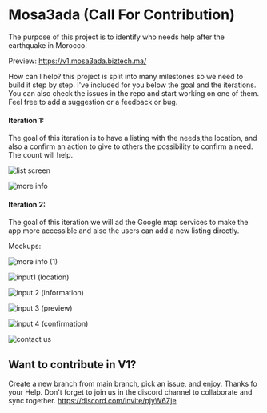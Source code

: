 # Mosa3ada (Call For Contribution)

The purpose of this project is to identify who needs help after the earthquake in Morocco.

Preview: 
https://v1.mosa3ada.biztech.ma/


How can I help?
this project is split into many milestones so we need to build it step by step. I've included for you below the goal and the iterations. You can also check the issues in the repo and start working on one of them. Feel free to add a suggestion or a feedback or bug.

 
#### Iteration 1:
The goal of this iteration is to have a listing with the needs,the location, and also a confirm an action to give to others the possibility to confirm a need. The count will help.

![list screen](https://github.com/BizTech-Morocco/mosa3ada.biztech.ma/assets/24813026/74233cf0-9b23-447f-af26-72c381e0663c)

![more info](https://github.com/BizTech-Morocco/mosa3ada.biztech.ma/assets/24813026/6e66d425-2d80-41ff-b6af-c4cd497d7495)

#### Iteration 2:
The goal of this iteration we will ad the Google map services to make the app more accessible and also the users can add a new listing directly.

Mockups:

![more info (1)](https://github.com/BizTech-Morocco/mosa3ada.biztech.ma/assets/24813026/9ac85411-8476-4804-bf53-66c29b911bf7)

![input1 (location)](https://github.com/BizTech-Morocco/mosa3ada.biztech.ma/assets/24813026/3468bebb-a12d-4705-a942-07d8c003869b)

![input 2 (information)](https://github.com/BizTech-Morocco/mosa3ada.biztech.ma/assets/24813026/76662253-caf7-4f21-98d2-91dc3d0b5872)

![input 3 (preview)](https://github.com/BizTech-Morocco/mosa3ada.biztech.ma/assets/24813026/96514973-2c9e-449b-9b3c-604d71de8cd3)

![input 4 (confirmation)](https://github.com/BizTech-Morocco/mosa3ada.biztech.ma/assets/24813026/05dab3c7-f59f-4412-8244-42a62e70d9f5)

![contact us](https://github.com/BizTech-Morocco/mosa3ada.biztech.ma/assets/24813026/ec1f5bed-0122-4d71-8863-b0fb5ed54447)


## Want to contribute in V1? 

Create a new branch from main branch, pick an issue, and enjoy. Thanks fo your Help.
Don't forget to join us in the discord channel to collaborate and sync together.
https://discord.com/invite/pjyW6Zje

